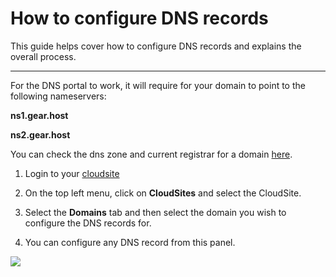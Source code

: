 How to configure DNS records
===================
This guide helps cover how to configure DNS records and explains the overall process.

----------
For the DNS portal to work, it will require for your domain to point to the following nameservers:

**ns1.gear.host** 
 
**ns2.gear.host**

You can check the dns zone and current registrar for a domain [here](http://network-tools.com/default.asp).


1. Login to your [cloudsite](http://my.gearhost.com/CloudSite)

2. On the top left menu, click on **CloudSites** and select the CloudSite.

3. Select the **Domains** tab and then select the domain you wish to configure the DNS records for.

3. You can configure any DNS record from this panel.

 <img src="https://raw.githubusercontent.com/GearHost/docs/master/Images/dns-management.png"/>

